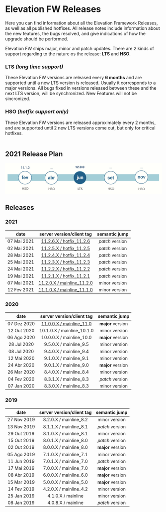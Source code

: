 # Elevation FW Releases

Here you can find information about all the Elevation Framework Releases, as well as all published hotfixes.
All release notes include information about the new features, the bugs resolved, and give indications of how the upgrade should be performed.

Elevation FW ships major, minor and patch updates. 
There are 2 kinds of support regarding to the nature os the release: **LTS** and **HSO**.

### LTS _(long time support)_
These Elevation FW versions are released every **6 months** and are supported until a new LTS version is released. Usually it corresponds to a major versions.
All bugs fixed in versions released between these and the next LTS version, will be synchronized. 
New Features will not be sincronized.

### HSO _(hotfix support only)_
These Elevation FW versions are released approximately every 2 months, and are supported until 2 new LTS versions come out, but only for critical hotfixes.
<br/><br/>

## 2021 Release Plan

<img src="./images/releasePlan2021.jpg" width="800">

## Releases

### **2021**

| date | server version/client tag | semantic jump |
| :---: | :---: | :---: |
| 07 Mai 2021 | [11.2.6.X / hotfix_11.2.6](./11.2.0.X/README.md#hotfix-1126-07-jun-2021)   | _patch_ version |
| 02 Mai 2021 | [11.2.5.X / hotfix_11.2.5](./11.2.0.X/README.md#hotfix-1125-02-jun-2021)   | _patch_ version |
| 28 Mai 2021 | [11.2.4.X / hotfix_11.2.4](./11.2.0.X/README.md#hotfix-1124-28-mai-2021)   | _patch_ version |
| 25 Mai 2021 | [11.2.3.X / hotfix_11.2.3](./11.2.0.X/README.md#hotfix-1123-25-mai-2021)   | _patch_ version |
| 24 Mai 2021 | [11.2.2.X / hotfix_11.2.2](./11.2.0.X/README.md#hotfix-1122-24-mai-2021)   | _patch_ version |
| 19 Mai 2021 | [11.2.1.X / hotfix_11.2.1](./11.2.0.X/README.md#hotfix-1121-15-mai-2021)   | _patch_ version |
| 07 Mai 2021 | [11.2.0.X / mainline_11.2.0](./11.2.0.X/README.md)                         | minor version   |
| 12 Fev 2021 | [11.1.0.X / mainline_11.1.0](./11.1.0.X/README.md)                         | minor version   |

### **2020**

| date | server version/client tag | semantic jump |
| :---: | :---: | :---: |
| 07 Dez 2020 | [11.0.0.X / mainline_11.0](./11.0.0.X/README.md)           | **major** version |
| 12 Out 2020 | 10.1.0.X / mainline_10.1.0                                 | minor version |
| 06 Ago 2020 | 10.0.0.X / mainline_10.0                                   | **major** version |
| 28 Jul 2020 | 9.5.0.X / mainline_9.5                                     | minor version |
| 08 Jul 2020 | 9.4.0.X / mainline_9.4                                     | minor version |
| 12 Mai 2020 | 9.1.0.X / mainline_9.1                                     | minor version |
| 24 Abr 2020 | 9.0.1.X / mainline_9.0                                     | **major** version |
| 26 Mar 2020 | 8.4.0.X / mainline_8.4                                     | minor version |
| 04 Fev 2020 | 8.3.1.X / mainline_8.3                                     | _patch_ version |
| 07 Jan 2020 | 8.3.0.X / mainline_8.3                                     | minor version |

### **2019**

| date | server version/client tag | semantic jump |
| :---: | :---: | :---: |
| 27 Nov 2019 | 8.2.0.X / mainline_8.2                                     | minor version |
| 13 Nov 2019 | 8.1.1.X / mainline_8.1                                     | _patch_ version |
| 29 Out 2019 | 8.1.0.X / mainline_8.1                                     | minor version |
| 15 Out 2019 | 8.0.1.X / mainline_8.0                                     | _patch_ version |
| 02 Out 2019 | 8.0.0.X / mainline_8.0                                     | **major** version |
| 05 Ago 2019 | 7.1.0.X / mainline_7.1                                     | minor version |
| 11 Jun 2019 | 7.0.1.X / mainline_7.0                                     | _patch_ version |
| 17 Mai 2019 | 7.0.0.X / mainline_7.0                                     | **major** version |
| 08 Abr 2019 | 6.0.0.X / mainline_6.0                                     | **major** version |
| 15 Mar 2019 | 5.0.0.X / mainline_5.0                                     | **major** version |
| 14 Fev 2019 | 4.2.0.X / mainline_4.2                                     | minor version |
| 25 Jan 2019 | 4.1.0.X / mainline                                         | minor version |
| 08 Jan 2019 | 4.0.8.X / mainline                                         | _patch_ version |
<br/><br/>
